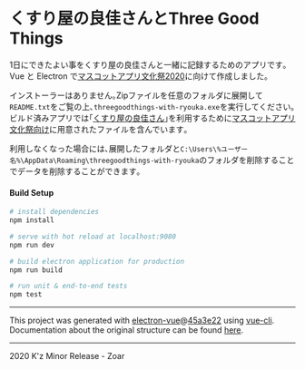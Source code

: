 # くすり屋の良佳さんとThree Good Things

1日にできたよい事をくすり屋の良佳さんと一緒に記録するためのアプリです｡
Vue と Electron で[マスコットアプリ文化祭2020](https://mascot-apps-contest.azurewebsites.net/2020/About)に向けて作成しました｡

インストーラーはありません｡Zipファイルを任意のフォルダに展開して`README.txt`をご覧の上､`threegoodthings-with-ryouka.exe`を実行してください｡
ビルド済みアプリでは｢[くすり屋の良佳さん](https://www.884ph.com/guidelines.html)｣を利用するために[マスコットアプリ文化祭向け](https://mascot-apps-contest.azurewebsites.net/2020/Awards)に用意されたファイルを含んでいます｡

利用しなくなった場合には､展開したフォルダと`C:\Users\%ユーザー名%\AppData\Roaming\threegoodthings-with-ryouka`のフォルダを削除することでデータを削除することができます｡

#### Build Setup

``` bash
# install dependencies
npm install

# serve with hot reload at localhost:9080
npm run dev

# build electron application for production
npm run build

# run unit & end-to-end tests
npm test


```

---

This project was generated with [electron-vue](https://github.com/SimulatedGREG/electron-vue)@[45a3e22](https://github.com/SimulatedGREG/electron-vue/tree/45a3e224e7bb8fc71909021ccfdcfec0f461f634) using [vue-cli](https://github.com/vuejs/vue-cli). Documentation about the original structure can be found [here](https://simulatedgreg.gitbooks.io/electron-vue/content/index.html).

---
2020 K'z Minor Release - Zoar